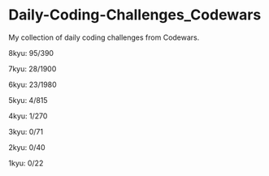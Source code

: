 # Daily-Coding-Challenges_Codewars

My collection of daily coding challenges from Codewars.

8kyu: 95/390

7kyu: 28/1900

6kyu: 23/1980

5kyu: 4/815

4kyu: 1/270

3kyu: 0/71

2kyu: 0/40

1kyu: 0/22

